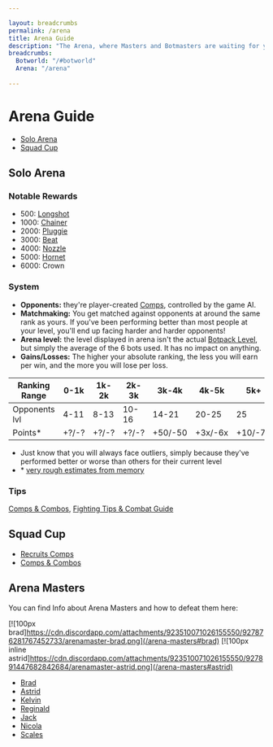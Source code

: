 ```yaml
---

layout: breadcrumbs
permalink: /arena
title: Arena Guide
description: "The Arena, where Masters and Botmasters are waiting for you to challenge them! Everything you need to know about it to have great success in Botworld Adventure!"
breadcrumbs:
  Botworld: "/#botworld"
  Arena: "/arena"
  
---
```


# Arena Guide

<div markdown="1" class=" ghcms ghcms-intro">

</div>

<ul class="page-toc toc-block-list links">
  <li class="toc-block-entry" ><a href="#solo-arena">Solo Arena</a></li>
  <li class="toc-block-entry" ><a href="#squad-cup">Squad Cup</a></li>
</ul>




## Solo Arena

<div markdown="1" class=" ghcms ghcms-solo">

### Notable Rewards

- 500: [Longshot](/longshot)
- 1000: [Chainer](/chainer)
- 2000: [Pluggie](/pluggie)
- 3000: [Beat](/beat)
- 4000: [Nozzle](/nozzle)
- 5000: [Hornet](/hornet)
- 6000: Crown

### System

- **Opponents:** they're player-created [Comps](/comps), controlled by the game AI.
- **Matchmaking:** You get matched against opponents at around the same rank as yours. If you've been performing better than most people at your level, you'll end up facing harder and harder opponents! 
- **Arena level:** the level displayed in arena isn't the actual [Botpack Level](/botpack#botpack-level), but simply the average of the 6 bots used. It has no impact on anything.
- **Gains/Losses:** The higher your absolute ranking, the less you will earn per win, and the more you will lose per loss. 

| Ranking Range | 0-1k | 1k-2k | 2k-3k | 3k-4k | 4k-5k | 5k+ |
|---------------|------|-------|-------|-------|-------|-----|
| Opponents lvl | 4-11 | 8-13  | 10-16 | 14-21 | 20-25 | 25  |
| Points\*     | +?/-? | +?/-?  | +?/-? | +50/-50 | +3x/-6x | +10/-70  |

- Just know that you will always face outliers, simply because they've performed better or worse than others for their current level
- \* [very rough estimates from memory](/contribute#tbw)


### Tips

[Comps & Combos](/comps), [Fighting Tips & Combat Guide](/fighting)

</div>

<div markdown="1" class=" ghcms ghcms-squad">

## Squad Cup

- [Recruits Comps](/recruits#composition)
- [Comps & Combos](/comps)

</div>

## Arena Masters

You can find Info about Arena Masters and how to defeat them here:

[![100px brad]https://cdn.discordapp.com/attachments/923510071026155550/927876281767452733/arenamaster-brad.png](/arena-masters#brad)
[![100px inline astrid]https://cdn.discordapp.com/attachments/923510071026155550/927891447682842684/arenamaster-astrid.png](/arena-masters#astrid)

<ul class="page-toc toc-block-list links">
  <li class="toc-block-entry" ><a href="/arena-masters#brad">Brad</a></li>
  <li class="toc-block-entry" ><a href="/arena-masters#astrid">Astrid</a></li>
  <li class="toc-block-entry" ><a href="/arena-masters#kelvin">Kelvin</a></li>
  <li class="toc-block-entry" ><a href="/arena-masters#reginald">Reginald</a></li>
  <li class="toc-block-entry" ><a href="/arena-masters#jack">Jack</a></li>
  <li class="toc-block-entry" ><a href="/arena-masters#nicola">Nicola</a></li>
  <li class="toc-block-entry" ><a href="/arena-masters#scales">Scales</a></li>
</ul>



